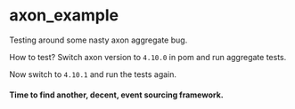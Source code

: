 # axon_example

Testing around some nasty axon aggregate bug.

How to test?
Switch axon version to `4.10.0` in pom and run aggregate tests.


Now switch to `4.10.1` and run the tests again.

#### Time to find another, decent, event sourcing framework.
